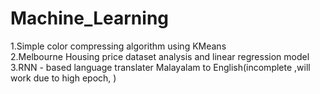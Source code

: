 # Machine_Learning
1.Simple color compressing algorithm using KMeans <br/>
2.Melbourne Housing price dataset analysis and linear regression model<br/>
3.RNN - based language translater Malayalam to English(incomplete ,will work due to high epoch,<overfitting> )
